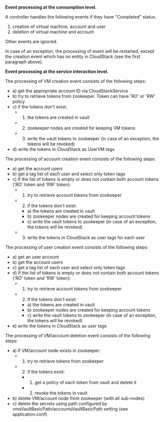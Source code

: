 **Event processing at the consumption level.** <br />

A controller handles the following events if they have "Completed" status. 
1) creation of virtual machine, account and user
2) deletion of virtual machine and account 

Other events are ignored. <br />

In case of an exception, the processing of event will be restarted, except the creation event which has no entity in CloudStack (see the first paragraph above). <br />


**Event processing at the service interaction level.** <br />

The processing of VM creation event consists of the following steps: <br />
  * a) get the appropriate account ID via CloudStackService <br />
  * b) try to retrieve tokens from zookeeper. Token can have 'RO' or 'RW' policy <br />
  * c) if the tokens don't exist: <br />
    * 1) the tokens are created in vault <br />
    * 2) zookeeper nodes are created for keeping VM tokens <br />
    * 3) write the vault tokens to zookeeper (in case of an exception, the tokens will be revoked) <br />
  * d) write the tokens in CloudStack as UserVM tags <br />

The processing of account creation event consists of the following steps: <br />
  * a) get the account users <br />
  * b) get a tag list of each user and select only token tags <br />
  * с) if the list of tokens is empty or does not contain both account tokens ('RO' token and 'RW' token): <br />
    * 1) try to retrieve account tokens from zookeeper <br />
    * 2) if the tokens don't exist: <br />
      * a) the tokens are created in vault <br />
      * b) zookeeper nodes are created for keeping account tokens <br />
      * c) write the vault tokens to zookeeper (in case of an exception, the tokens will be revoked) <br />
    * 3) write the tokens in CloudStack as user tags for each user <br />

The processing of user creation event consists of the following steps: <br />
  * a) get an user account <br />
  * b) get the account users <br />
  * c) get a tag list of each user and select only token tags <br />
  * d) if the list of tokens is empty or does not contain both account tokens ('RO' token and 'RW' token): <br />
    * 1) try to retrieve account tokens from zookeeper <br />
    * 2) if the tokens don't exist: <br />
      * a) the tokens are created in vault <br />
      * b) zookeeper nodes are created for keeping account tokens <br />
      * c) write the vault tokens to zookeeper (in case of an exception, the tokens will be revoked) <br />
  * e) write the tokens in CloudStack as user tags <br />

The processing of VM/account deletion event consists of the following steps: <br />
  * a) if VM/account node exists in zookeeper: <br />
    * 1) try to retrieve tokens from zookeeper <br />
    * 2) if the tokens exist: <br />
      * 1) get a policy of each token from vault and delete it <br />
      * 2) revoke the tokens in vault <br />
  * b) delete VM/account node from zookeeper (with all sub-nodes) <br />
  * c) delete the secrets using path configured by vmsVaultBasicPath/accountsVaultBasicPath setting (see application.conf) <br />

